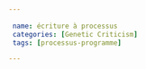 ```yaml
---
 
 name: écriture à processus
 categories: [Genetic Criticism]
 tags: [processus-programme]

---
```

